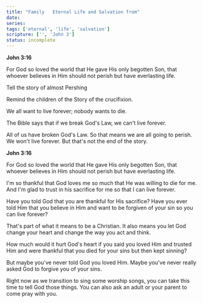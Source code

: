 ```yaml
---
title: "Family   Eternal Life and Salvation from"
date: 
series: 
tags: ['eternal', 'life', 'salvation']
scripture: ['', 'John 3']
status: incomplete
---
```


**John 3:16**

For God so loved the world that He gave His only begotten Son, that whoever believes in Him should not perish but have everlasting life.

Tell the story of almost Pershing

Remind the children of the Story of the crucifixion.

We all want to live forever; nobody wants to die.

The Bible says that if we break God's Law, we can't live forever.

All of us have broken God's Law. So that means we are all going to perish. We won't live forever. But that's not the end of the story.

**John 3:16**

For God so loved the world that He gave His only begotten Son, that whoever believes in Him should not perish but have everlasting life.

I'm so thankful that God loves me so much that He was willing to die for me. And I'm glad to trust in his sacrifice for me so that I can live forever.

Have you told God that you are thankful for His sacrifice? Have you ever told Him that you believe in Him and want to be forgiven of your sin so you can live forever?

That's part of what it means to be a Christian. It also means you let God change your heart and change the way you act and think.

How much would it hurt God's heart if you said you loved Him and trusted Him and were thankful that you died for your sins but then kept sinning?

But maybe you've never told God you loved Him. Maybe you've never really asked God to forgive you of your sins.

Right now as we transition to sing some worship songs, you can take this time to tell God those things. You can also ask an adult or your parent to come pray with you.